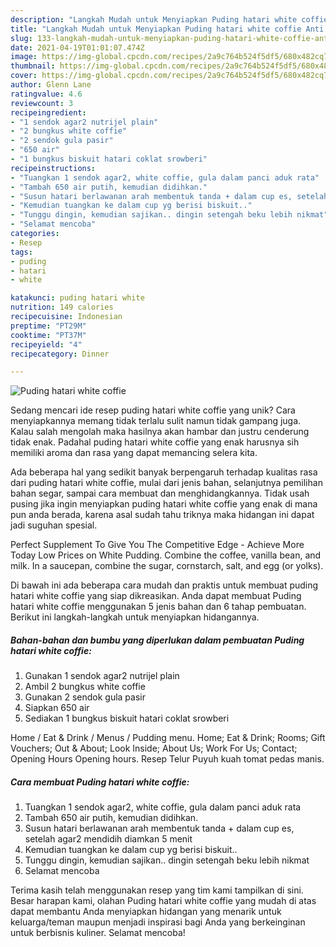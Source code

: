 ```yaml
---
description: "Langkah Mudah untuk Menyiapkan Puding hatari white coffie Anti Gagal"
title: "Langkah Mudah untuk Menyiapkan Puding hatari white coffie Anti Gagal"
slug: 133-langkah-mudah-untuk-menyiapkan-puding-hatari-white-coffie-anti-gagal
date: 2021-04-19T01:01:07.474Z
image: https://img-global.cpcdn.com/recipes/2a9c764b524f5df5/680x482cq70/puding-hatari-white-coffie-foto-resep-utama.jpg
thumbnail: https://img-global.cpcdn.com/recipes/2a9c764b524f5df5/680x482cq70/puding-hatari-white-coffie-foto-resep-utama.jpg
cover: https://img-global.cpcdn.com/recipes/2a9c764b524f5df5/680x482cq70/puding-hatari-white-coffie-foto-resep-utama.jpg
author: Glenn Lane
ratingvalue: 4.6
reviewcount: 3
recipeingredient:
- "1 sendok agar2 nutrijel plain"
- "2 bungkus white coffie"
- "2 sendok gula pasir"
- "650 air"
- "1 bungkus biskuit hatari coklat srowberi"
recipeinstructions:
- "Tuangkan 1 sendok agar2, white coffie, gula dalam panci aduk rata"
- "Tambah 650 air putih, kemudian didihkan."
- "Susun hatari berlawanan arah membentuk tanda + dalam cup es, setelah agar2 mendidih diamkan 5 menit"
- "Kemudian tuangkan ke dalam cup yg berisi biskuit.."
- "Tunggu dingin, kemudian sajikan.. dingin setengah beku lebih nikmat"
- "Selamat mencoba"
categories:
- Resep
tags:
- puding
- hatari
- white

katakunci: puding hatari white 
nutrition: 149 calories
recipecuisine: Indonesian
preptime: "PT29M"
cooktime: "PT37M"
recipeyield: "4"
recipecategory: Dinner

---
```



![Puding hatari white coffie](https://img-global.cpcdn.com/recipes/2a9c764b524f5df5/680x482cq70/puding-hatari-white-coffie-foto-resep-utama.jpg)

Sedang mencari ide resep puding hatari white coffie yang unik? Cara menyiapkannya memang tidak terlalu sulit namun tidak gampang juga. Kalau salah mengolah maka hasilnya akan hambar dan justru cenderung tidak enak. Padahal puding hatari white coffie yang enak harusnya sih memiliki aroma dan rasa yang dapat memancing selera kita.

Ada beberapa hal yang sedikit banyak berpengaruh terhadap kualitas rasa dari puding hatari white coffie, mulai dari jenis bahan, selanjutnya pemilihan bahan segar, sampai cara membuat dan menghidangkannya. Tidak usah pusing jika ingin menyiapkan puding hatari white coffie yang enak di mana pun anda berada, karena asal sudah tahu triknya maka hidangan ini dapat jadi suguhan spesial.

Perfect Supplement To Give You The Competitive Edge - Achieve More Today Low Prices on White Pudding. Combine the coffee, vanilla bean, and milk. In a saucepan, combine the sugar, cornstarch, salt, and egg (or yolks).


Di bawah ini ada beberapa cara mudah dan praktis untuk membuat puding hatari white coffie yang siap dikreasikan. Anda dapat membuat Puding hatari white coffie menggunakan 5 jenis bahan dan 6 tahap pembuatan. Berikut ini langkah-langkah untuk menyiapkan hidangannya.

<!--inarticleads1-->

##### Bahan-bahan dan bumbu yang diperlukan dalam pembuatan Puding hatari white coffie:

1. Gunakan 1 sendok agar2 nutrijel plain
1. Ambil 2 bungkus white coffie
1. Gunakan 2 sendok gula pasir
1. Siapkan 650 air
1. Sediakan 1 bungkus biskuit hatari coklat srowberi


Home / Eat &amp; Drink / Menus / Pudding menu. Home; Eat &amp; Drink; Rooms; Gift Vouchers; Out &amp; About; Look Inside; About Us; Work For Us; Contact; Opening Hours Opening hours. Resep Telur Puyuh kuah tomat pedas manis. 

<!--inarticleads2-->

##### Cara membuat Puding hatari white coffie:

1. Tuangkan 1 sendok agar2, white coffie, gula dalam panci aduk rata
1. Tambah 650 air putih, kemudian didihkan.
1. Susun hatari berlawanan arah membentuk tanda + dalam cup es, setelah agar2 mendidih diamkan 5 menit
1. Kemudian tuangkan ke dalam cup yg berisi biskuit..
1. Tunggu dingin, kemudian sajikan.. dingin setengah beku lebih nikmat
1. Selamat mencoba




Terima kasih telah menggunakan resep yang tim kami tampilkan di sini. Besar harapan kami, olahan Puding hatari white coffie yang mudah di atas dapat membantu Anda menyiapkan hidangan yang menarik untuk keluarga/teman maupun menjadi inspirasi bagi Anda yang berkeinginan untuk berbisnis kuliner. Selamat mencoba!

